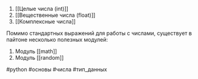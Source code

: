 1. [[Целые числа (int)]]
2. [[Вещественные числа (float)]]
3. [[Комплексные числа]]

Помимо стандартных выражений для работы с числами, существует в пайтоне несколько полезных модулей:
1. Модуль [[math]]
2. Модуль [[random]]

#python #основы #числа #тип_данных 